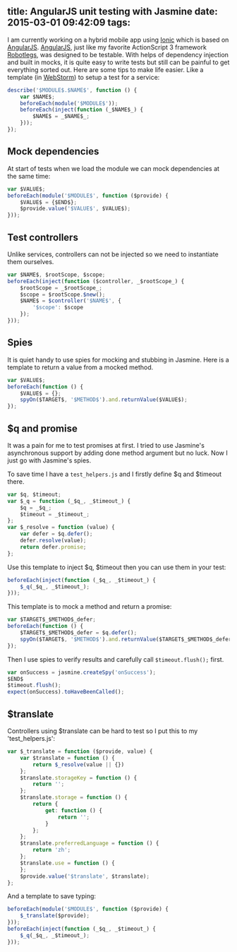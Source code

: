 title: AngularJS unit testing with Jasmine
date: 2015-03-01 09:42:09
tags:
---
I am currently working on a hybrid mobile app using [Ionic](http://ionicframework.com/) which is based on [AngularJS](http://angularjs.org/). [AngularJS](http://angularjs.org/), just like my favorite ActionScript 3 framework [Robotlegs](http://www.robotlegs.org/), was designed to be testable. With helps of dependency injection and built in mocks, it is quite easy to write tests but still can be painful to get everything sorted out. Here are some tips to make life easier. Like a template (in [WebStorm](http://www.jetbrains.com/webstorm/)) to setup a test for a service:

```javascript
describe('$MODULE$.$NAME$', function () {
    var $NAME$;
    beforeEach(module('$MODULE$'));
    beforeEach(inject(function (_$NAME$_) {
        $NAME$ = _$NAME$_;
    }));
});
```

## Mock dependencies

At start of tests when we load the module we can mock dependencies at the same time:

```javascript
var $VALUE$;
beforeEach(module('$MODULE$', function ($provide) {
    $VALUE$ = {$END$};
    $provide.value('$VALUE$', $VALUE$);
}));
```

## Test controllers

Unlike services, controllers can not be injected so we need to instantiate them ourselves.
<!--more-->

```javascript
var $NAME$, $rootScope, $scope;
beforeEach(inject(function ($controller, _$rootScope_) {
    $rootScope = _$rootScope_;
    $scope = $rootScope.$new();
    $NAME$ = $controller('$NAME$', {
        '$scope': $scope
    });
}));
```

## Spies

It is quiet handy to use spies for mocking and stubbing in Jasmine. Here is a template to return a value from a mocked method.

```javascript
var $VALUE$;
beforeEach(function () {
    $VALUE$ = {};
    spyOn($TARGET$, '$METHOD$').and.returnValue($VALUE$);
});
```

## $q and promise

It was a pain for me to test promises at first. I tried to use Jasmine's asynchronous support by adding done method argument but no luck. Now I just go with Jasmine's spies.

To save time I have a `test_helpers.js` and I firstly define $q and $timeout there.

```javascript
var $q, $timeout;
var $_q = function (_$q_, _$timeout_) {
    $q = _$q_;
    $timeout = _$timeout_;
};
var $_resolve = function (value) {
    var defer = $q.defer();
    defer.resolve(value);
    return defer.promise;
};
```

Use this template to inject $q, $timeout then you can use them in your test:

```javascript
beforeEach(inject(function (_$q_, _$timeout_) {
    $_q(_$q_, _$timeout_);
}));
```

This template is to mock a method and return a promise:

```javascript
var $TARGET$_$METHOD$_defer;
beforeEach(function () {
    $TARGET$_$METHOD$_defer = $q.defer();
    spyOn($TARGET$, '$METHOD$').and.returnValue($TARGET$_$METHOD$_defer.promise);
});
```

Then I use spies to verify results and carefully call `$timeout.flush();` first.

```javascript
var onSuccess = jasmine.createSpy('onSuccess');
$END$
$timeout.flush();
expect(onSuccess).toHaveBeenCalled();
```

## $translate

Controllers using $translate can be hard to test so I put this to my 'test_helpers.js':

```javascript
var $_translate = function ($provide, value) {
    var $translate = function () {
        return $_resolve(value || {})
    };
    $translate.storageKey = function () {
        return '';
    };
    $translate.storage = function () {
        return {
            get: function () {
                return '';
            }
        };
    };
    $translate.preferredLanguage = function () {
        return 'zh';
    };
    $translate.use = function () {
    };
    $provide.value('$translate', $translate);
};
```

And a template to save typing:

```javascript
beforeEach(module('$MODULE$', function ($provide) {
    $_translate($provide);
}));
beforeEach(inject(function (_$q_, _$timeout_) {
    $_q(_$q_, _$timeout_);
}));
```
